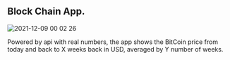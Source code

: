## Block Chain App. 

![2021-12-09 00 02 26](https://user-images.githubusercontent.com/9511896/145243885-a47c83c1-8cd6-4801-ba04-d901b6d1c620.gif)


Powered by api with real numbers, the app shows the BitCoin price from today and back to X weeks back in USD, averaged by Y number of weeks.
